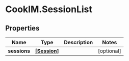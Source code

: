 # CookIM.SessionList

## Properties
Name | Type | Description | Notes
------------ | ------------- | ------------- | -------------
**sessions** | [**[Session]**](Session.md) |  | [optional] 


